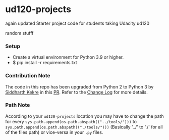 ud120-projects
==============

again updated Starter project code for students taking Udacity ud120


random stufff


 
### Setup
- Create a virtual environment for Python 3.9 or higher.
- $ pip install -r requirements.txt

### Contribution Note
The code in this repo has been upgraded from Python 2 to Python 3 by [Siddharth Kekre](https://github.com/iSiddharth20) in this [PR](https://github.com/udacity/ud120-projects/pull/302). Refer to the [Change Log](https://github.com/iSiddharth20/ud120-projects/blob/master/CHANGELOG.md) for more details. 

### Path Note
According to your `ud120-projects` location you may have to change the path for every `sys.path.append(os.path.abspath(("../tools/")))` to `sys.path.append(os.path.abspath(("./tools/")))` (Basically '../' to './' for all of the files path) or vice-versa in your `.py` files.
